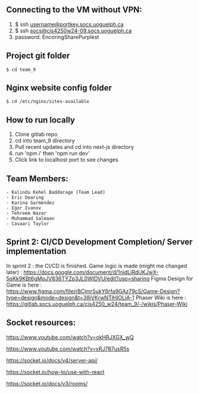 ## Connecting to the VM without VPN:

1) $ ssh username@portkey.socs.uoguelph.ca
2) $ ssh socs@cis4250w24-09.socs.uoguelph.ca
3) password: EncoringSharePurplest

## Project git folder
	$ cd team_9

## Nginx website config folder
	$ cd /etc/nginx/sites-available

## How to run locally

1) Clone gitlab repo
2) cd into team_9 directory
3) Pull recent updates and cd into next-js directory
4) run 'npm i' then 'npm run dev'
5) Click link to localhost port to see changes

## Team Members:
	- Kalindu Kehel Baddarage (Team Lead)
	- Eric Dearing 
	- Karina Garmendez
	- Egor Ivanov
	- Tehreem Nazar
	- Muhammad Salmaan
	- Cavaari Taylor

	

## Sprint 2: CI/CD Development Completion/ Server implementation




In sprint 2 : the CI/CD is finished.
Game logic is made (might me changed later) :  https://docs.google.com/document/d/1nidLjRdUKJwX-5qKk9KBt6gMpJV836TYZp3JL0WIDVU/edit?usp=sharing
Figma Design for Game is here : https://www.figma.com/file/rBCjmr5ukY6rfa9GAz79cS/Game-Design?type=design&mode=design&t=38jVKrwNTlHlOLiA-1
Phaser Wiki is here : https://gitlab.socs.uoguelph.ca/cis4250_w24/team_9/-/wikis/Phaser-Wiki


## Socket resources:

https://www.youtube.com/watch?v=okHRJXGX_wQ

https://www.youtube.com/watch?v=xRJ787usR5s

https://socket.io/docs/v4/server-api/

https://socket.io/how-to/use-with-react

https://socket.io/docs/v3/rooms/









